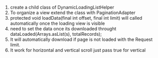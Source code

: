 1. create a child class of DynamicLoadingListHelper
2. To organize a view extend the class with PaginationAdapter
3. protected void loadData(final int offset, final int limit) will called automatically once the loading view is visible
4. need to set the data once its downloaded throught dataLoaded(Arrays.asList(s), totalRecords);
5. It will automatically download if page is not loaded with the Request limit.
6. It work for horizontal and vertical scroll just pass true for vertical 
